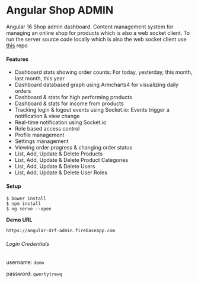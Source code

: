 # Angular Shop ADMIN
Angular 16 Shop admin dashboard. Content management system for managing an online shop for products which is also a web socket client. To run the server source code locally which is also the web socket client use [this](https://github.com/sartim/flask_shop_api.git) repo

#### Features

* Dashboard stats showing order counts: For today, yesterday, this month, last month, this year
* Dashboard databased graph using Armcharts4 for visualizing daily orders
* Dashboard & stats for high performing products
* Dashboard & stats for income from products
* Tracking login & logout events using Socket.io: Events trigger a notification & view change
* Real-time notification using Socket.io
* Role based access control
* Profile management
* Settings management
* Viewing order progress & changing order status
* List, Add, Update & Delete Products
* List, Add, Update & Delete Product Categories
* List, Add, Update & Delete Users
* List, Add, Update & Delete User Roles


#### Setup
    $ bower install
    $ npm install
    $ ng serve --open 


**Demo URL**

`https://angular-drf-admin.firebaseapp.com`

###### Login Credentials

username: `demo`

password: `qwertytrewq`
